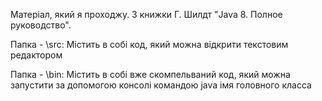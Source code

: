 Матеріал, який я проходжу. З книжки Г. Шилдт "Java 8. Полное руководство".

Папка - \src: Містить в собі код, який можна відкрити текстовим редактором

            
            
Папка - \bin: Містить в собі вже скомпельваний код, який можна запустити за допомогою консолі
            командою   java імя головного класса


           
